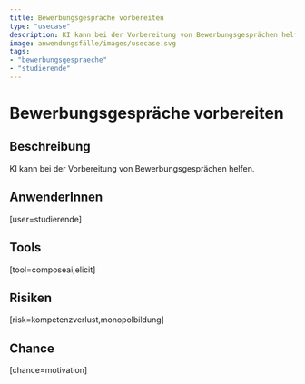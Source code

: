 ```yaml
---
title: Bewerbungsgespräche vorbereiten
type: "usecase"
description: KI kann bei der Vorbereitung von Bewerbungsgesprächen helfen.
image: anwendungsfälle/images/usecase.svg
tags:
- "bewerbungsgespraeche"
- "studierende"
---
```


# Bewerbungsgespräche vorbereiten

## Beschreibung

KI kann bei der Vorbereitung von Bewerbungsgesprächen helfen.

## AnwenderInnen

[user=studierende]


## Tools

[tool=composeai,elicit]


## Risiken

[risk=kompetenzverlust,monopolbildung]


## Chance

[chance=motivation]
